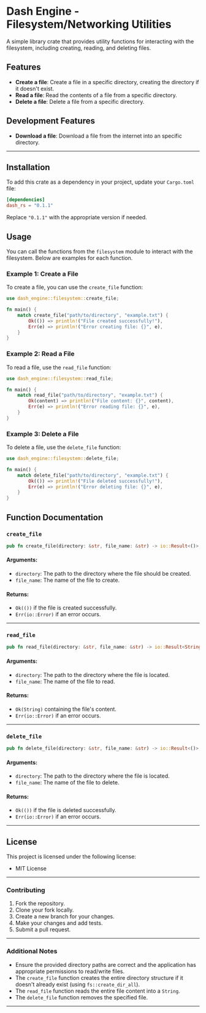 # Dash Engine - Filesystem/Networking Utilities

A simple library crate that provides utility functions for interacting with the filesystem, including creating, reading, and deleting files. 

## Features

- **Create a file**: Create a file in a specific directory, creating the directory if it doesn't exist.
- **Read a file**: Read the contents of a file from a specific directory.
- **Delete a file**: Delete a file from a specific directory.

## Development Features

- **Download a file**: Download a file from the internet into an specific directory.

---

## Installation

To add this crate as a dependency in your project, update your `Cargo.toml` file:

```toml
[dependencies]
dash_rs = "0.1.1"
```

Replace `"0.1.1"` with the appropriate version if needed.

## Usage

You can call the functions from the `filesystem` module to interact with the filesystem. Below are examples for each function.

### Example 1: Create a File

To create a file, you can use the `create_file` function:

```rust
use dash_engine::filesystem::create_file;

fn main() {
    match create_file("path/to/directory", "example.txt") {
        Ok(()) => println!("File created successfully!"),
        Err(e) => println!("Error creating file: {}", e),
    }
}
```

### Example 2: Read a File

To read a file, use the `read_file` function:

```rust
use dash_engine::filesystem::read_file;

fn main() {
    match read_file("path/to/directory", "example.txt") {
        Ok(content) => println!("File content: {}", content),
        Err(e) => println!("Error reading file: {}", e),
    }
}
```

### Example 3: Delete a File

To delete a file, use the `delete_file` function:

```rust
use dash_engine::filesystem::delete_file;

fn main() {
    match delete_file("path/to/directory", "example.txt") {
        Ok(()) => println!("File deleted successfully!"),
        Err(e) => println!("Error deleting file: {}", e),
    }
}
```

## Function Documentation

### `create_file`

```rust
pub fn create_file(directory: &str, file_name: &str) -> io::Result<()>;
```

#### Arguments:
- `directory`: The path to the directory where the file should be created.
- `file_name`: The name of the file to create.

#### Returns:
- `Ok(())` if the file is created successfully.
- `Err(io::Error)` if an error occurs.

---

### `read_file`

```rust
pub fn read_file(directory: &str, file_name: &str) -> io::Result<String>;
```

#### Arguments:
- `directory`: The path to the directory where the file is located.
- `file_name`: The name of the file to read.

#### Returns:
- `Ok(String)` containing the file's content.
- `Err(io::Error)` if an error occurs.

---

### `delete_file`

```rust
pub fn delete_file(directory: &str, file_name: &str) -> io::Result<()>;
```

#### Arguments:
- `directory`: The path to the directory where the file is located.
- `file_name`: The name of the file to delete.

#### Returns:
- `Ok(())` if the file is deleted successfully.
- `Err(io::Error)` if an error occurs.

---

## License

This project is licensed under the following license:

- MIT License

---

### Contributing

1. Fork the repository.
2. Clone your fork locally.
3. Create a new branch for your changes.
4. Make your changes and add tests.
5. Submit a pull request.

---

### Additional Notes

- Ensure the provided directory paths are correct and the application has appropriate permissions to read/write files.
- The `create_file` function creates the entire directory structure if it doesn't already exist (using `fs::create_dir_all`).
- The `read_file` function reads the entire file content into a `String`.
- The `delete_file` function removes the specified file.

---